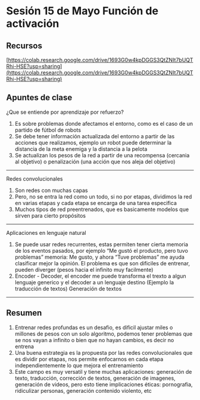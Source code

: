 # Sesión 15 de Mayo Función de activación

## Recursos

[https://colab.research.google.com/drive/1693G0w4kpDGGS3QtZNIt7bUQTRhi-HSE?usp=sharing](https://colab.research.google.com/drive/1693G0w4kpDGGS3QtZNIt7bUQTRhi-HSE?usp=sharing) 

## Apuntes de clase

¿Que se entiende por aprendizaje por refuerzo?

1. Es sobre problemas donde afectamos el entorno, como es el caso de un partido de fútbol de robots
2. Se debe tener información actualizada del entorno a partir de las acciones que realizamos, ejemplo un robot puede determinar la distancia de la meta enemiga y la distancia a la pelota
3. Se actualizan los pesos de la red a partir de una recompensa (cercania al objetivo) o penalización (una acción que nos aleja del objetivo)

---

Redes convolucionales

1. Son redes con muchas capas
2. Pero, no se entra la red como un todo, si no por etapas, dividimos la red en varias etapas y cada etapa se encarga de una tarea especifica
3. Muchos tipos de red preentrenados, que es basicamente modelos que sirven para cierto propósitos

---

Aplicaciones en lenguaje natural

1. Se puede usar redes recurrentes, estas permiten tener cierta memoria de los eventos pasados, por ejemplo “Me gustó el producto, pero tuvo problemas” memoria: Me gusto, y ahora “Tuve problemas” me ayuda clasificar mejor la opinión. El problema es que son dificiles de entrenar, pueden diverger (pesos hacia el infinito muy facilmente)
2. Encoder - Decoder, el encoder me puede transforma el trexto a algun lenguaje generico y el decoder a un lenguaje destino (Ejemplo la traducción de textos) Generación de textos

---

## Resumen

1. Entrenar redes profundas es un desafio, es dificil ajustar miles o millones de pesos con un solo algoritmo, podemos tener problemas que se nos vayan a infinito o bien que no hayan cambios, es decir no entrena
2. Una buena estrategia es la propuesta por las redes convolucionales que es dividir por etapas, nos permite enfocarnos en cada etapa independientemente lo que mejora el entrenamiento
3. Este campo es muy versatil y tiene muchas aplicaciones: generación de texto, traducción, corrección de textos, generación de imagenes, generación de videos, pero esto tiene implicaciones éticas: pornografia, ridiculizar personas, generación contenido violento, etc
